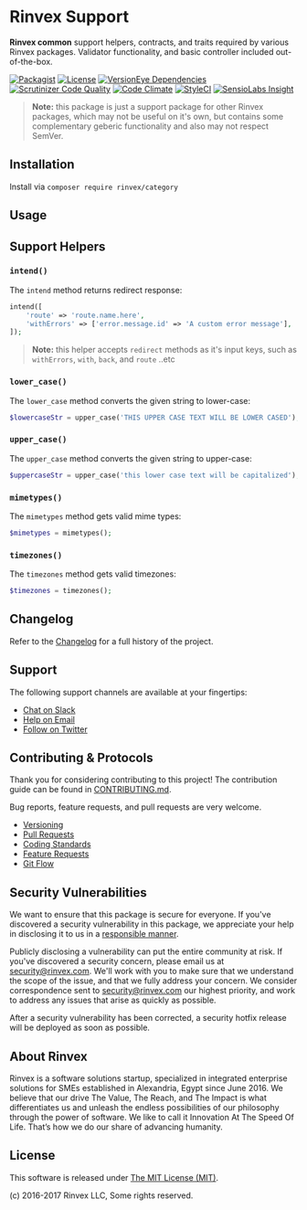 # Rinvex Support

**Rinvex common** support helpers, contracts, and traits required by various Rinvex packages. Validator functionality, and basic controller included out-of-the-box.

[![Packagist](https://img.shields.io/packagist/v/rinvex/support.svg?label=Packagist&style=flat-square)](https://packagist.org/packages/rinvex/support)
[![License](https://img.shields.io/packagist/l/rinvex/support.svg?label=License&style=flat-square)](https://github.com/rinvex/support/blob/develop/LICENSE)
[![VersionEye Dependencies](https://img.shields.io/versioneye/d/php/rinvex:support.svg?label=Dependencies&style=flat-square)](https://www.versioneye.com/php/rinvex:support/)
[![Scrutinizer Code Quality](https://img.shields.io/scrutinizer/g/rinvex/support.svg?label=Scrutinizer&style=flat-square)](https://scrutinizer-ci.com/g/rinvex/support/)
[![Code Climate](https://img.shields.io/codeclimate/github/rinvex/support.svg?label=CodeClimate&style=flat-square)](https://codeclimate.com/github/rinvex/support)
[![StyleCI](https://styleci.io/repos/60968880/shield)](https://styleci.io/repos/60968880)
[![SensioLabs Insight](https://img.shields.io/sensiolabs/i/21b922e5-faa9-4773-ac8e-5ab55229d36c.svg?label=SensioLabs&style=flat-square)](https://insight.sensiolabs.com/projects/21b922e5-faa9-4773-ac8e-5ab55229d36c)

> **Note:** this package is just a support package for other Rinvex packages, which may not be useful on it's own, but contains some complementary geberic functionality and also may not respect SemVer.


## Installation

Install via `composer require rinvex/category`


## Usage

## Support Helpers

### `intend()`

The `intend` method returns redirect response:
```php
intend([
    'route' => 'route.name.here',
    'withErrors' => ['error.message.id' => 'A custom error message'],
]);
```

> **Note:** this helper accepts `redirect` methods as it's input keys, such as `withErrors`, `with`, `back`, and `route` ..etc

### `lower_case()`

The `lower_case` method converts the given string to lower-case:
```php
$lowercaseStr = upper_case('THIS UPPER CASE TEXT WILL BE LOWER CASED');
```

### `upper_case()`

The `upper_case` method converts the given string to upper-case:
```php
$uppercaseStr = upper_case('this lower case text will be capitalized');
```

### `mimetypes()`

The `mimetypes` method gets valid mime types:
```php
$mimetypes = mimetypes();
```

### `timezones()`

The `timezones` method gets valid timezones:
```php
$timezones = timezones();
```


## Changelog

Refer to the [Changelog](CHANGELOG.md) for a full history of the project.


## Support

The following support channels are available at your fingertips:

- [Chat on Slack](http://chat.rinvex.com)
- [Help on Email](mailto:help@rinvex.com)
- [Follow on Twitter](https://twitter.com/rinvex)


## Contributing & Protocols

Thank you for considering contributing to this project! The contribution guide can be found in [CONTRIBUTING.md](CONTRIBUTING.md).

Bug reports, feature requests, and pull requests are very welcome.

- [Versioning](CONTRIBUTING.md#versioning)
- [Pull Requests](CONTRIBUTING.md#pull-requests)
- [Coding Standards](CONTRIBUTING.md#coding-standards)
- [Feature Requests](CONTRIBUTING.md#feature-requests)
- [Git Flow](CONTRIBUTING.md#git-flow)


## Security Vulnerabilities

We want to ensure that this package is secure for everyone. If you've discovered a security vulnerability in this package, we appreciate your help in disclosing it to us in a [responsible manner](https://en.wikipedia.org/wiki/Responsible_disclosure).

Publicly disclosing a vulnerability can put the entire community at risk. If you've discovered a security concern, please email us at [security@rinvex.com](mailto:security@rinvex.com). We'll work with you to make sure that we understand the scope of the issue, and that we fully address your concern. We consider correspondence sent to [security@rinvex.com](mailto:security@rinvex.com) our highest priority, and work to address any issues that arise as quickly as possible.

After a security vulnerability has been corrected, a security hotfix release will be deployed as soon as possible.


## About Rinvex

Rinvex is a software solutions startup, specialized in integrated enterprise solutions for SMEs established in Alexandria, Egypt since June 2016. We believe that our drive The Value, The Reach, and The Impact is what differentiates us and unleash the endless possibilities of our philosophy through the power of software. We like to call it Innovation At The Speed Of Life. That’s how we do our share of advancing humanity.


## License

This software is released under [The MIT License (MIT)](LICENSE).

(c) 2016-2017 Rinvex LLC, Some rights reserved.
